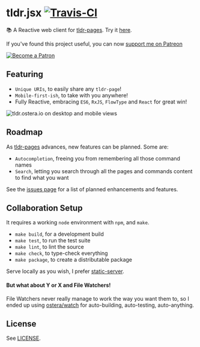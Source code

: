 # tldr.jsx [![Travis-CI](https://api.travis-ci.org/ostera/tldr.jsx.svg)](https://travis-ci.org/ostera/tldr.jsx) 
📚 A Reactive web client for [tldr-pages](https://github.com/tldr-pages/tldr). Try it [here](https://tldr.ostera.io).

If you've found this project useful, you can now [support me on Patreon](https://patreon.com/abstractmachines)

 <a href="https://www.patreon.com/AbstractMachines" >
    <img alt="Become a Patron" src="https://c5.patreon.com/external/logo/become_a_patron_button.png"  />
  </a>

## Featuring

* `Unique URIs`, to easily share any `tldr-page`!
* `Mobile-first-ish`, to take with you anywhere!
* Fully Reactive, embracing `ES6`, `RxJS`, `FlowType` and `React` for great win!

![tldr.ostera.io on desktop and mobile views](https://s3.amazonaws.com/tldr.ostera.io/screenshot.jpg)

## Roadmap

As [tldr-pages](https://github.com/tldr-pages/tldr) advances, new features can be planned. Some are:

* `Autocompletion`, freeing you from remembering all those command names
* `Search`, letting you search through all the pages and commands content to find what you want

See the [issues page](https://github.com/ostera/tldr.jsx/issues?q=is%3Aopen+is%3Aissue+label%3Aenhancement) for a list of planned enhancements and features.

## Collaboration Setup

It requires a working `node` environment with `npm`, and `make`.

* `make build`, for a development build
* `make test`, to run the test suite
* `make lint`, to lint the source
* `make check`, to type-check everything
* `make package`, to create a distributable package

Serve locally as you wish, I prefer [static-server](https://www.npmjs.com/package/static-server).

#### But what about Y or X and File Watchers!

File Watchers never really manage to work the way you want them to, so I ended up using [ostera/watch](https://github.com/ostera/watch) for auto-building, auto-testing, auto-anything.

## License

See [LICENSE](https://github.com/ostera/pry/blob/master/LICENSE).
